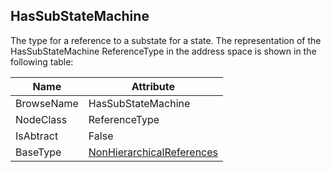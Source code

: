 <!-- objecttype -->
## HasSubStateMachine
The type for a reference to a substate for a state.
The representation of the HasSubStateMachine ReferenceType in the address space is shown in the following table:  

|Name|Attribute|
|---|---|
|BrowseName|HasSubStateMachine|
|NodeClass|ReferenceType|
|IsAbtract|False|
|BaseType|[NonHierarchicalReferences](../../../Part3/ReferenceTypes/NonHierarchicalReferences/readme.md)|

